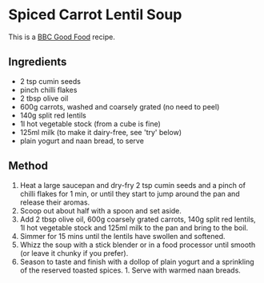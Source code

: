 # Spiced Carrot Lentil Soup #

This is a [BBC Good Food](https://www.bbcgoodfood.com/recipes/spiced-carrot-lentil-soup) recipe.

## Ingredients ##

- 2 tsp cumin seeds
- pinch chilli flakes
- 2 tbsp olive oil
- 600g carrots, washed and coarsely grated (no need to peel)
- 140g split red lentils
- 1l hot vegetable stock (from a cube is fine)
- 125ml milk (to make it dairy-free, see 'try' below)
- plain yogurt and naan bread, to serve


## Method ##

1. Heat a large saucepan and dry-fry 2 tsp cumin seeds and a pinch of chilli flakes for 1 min, or until they start to jump around the pan and release their aromas.
1. Scoop out about half with a spoon and set aside.
1. Add 2 tbsp olive oil, 600g coarsely grated carrots, 140g split red lentils, 1l hot vegetable stock and 125ml milk to the pan and bring to the boil.
1. Simmer for 15 mins until the lentils have swollen and softened.
1. Whizz the soup with a stick blender or in a food processor until smooth (or leave it chunky if you prefer).
1. Season to taste and finish with a dollop of plain yogurt and a sprinkling of the reserved toasted spices.
1. Serve with warmed naan breads.
